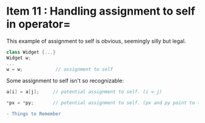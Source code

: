 # Item 11 : Handling assignment to self in operator=
This example of assignment to self is obvious, seemingly silly but legal.
```C++
class Widget {...}
Widget w; 
...
w = w;            // assignment to self
```
Some assignment to self isn't so recognizable: 

```C++
a[i] = a[j];     // potential assignment to self. (i = j)

*px = *py;       // potential assignment to self. (px and py point to the same thing)
```


```diff
- Things to Remember
```


